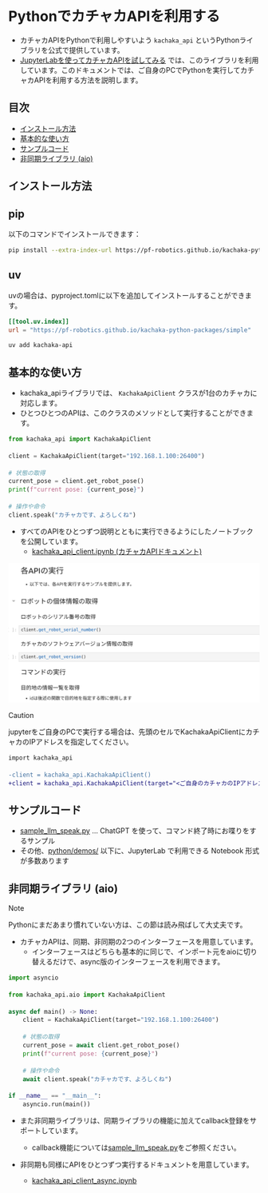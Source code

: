 # PythonでカチャカAPIを利用する

* カチャカAPIをPythonで利用しやすいよう `kachaka_api` というPythonライブラリを公式で提供しています。
* [JupyterLabを使ってカチャカAPIを試してみる](./QUICKSTART.md) では、このライブラリを利用しています。このドキュメントでは、ご自身のPCでPythonを実行してカチャカAPIを利用する方法を説明します。

## 目次
- [インストール方法](#インストール方法)
- [基本的な使い方](#基本的な使い方)
- [サンプルコード](#サンプルコード)
- [非同期ライブラリ (aio)](#非同期ライブラリ-aio)


## インストール方法

## pip
以下のコマンドでインストールできます：

```bash
pip install --extra-index-url https://pf-robotics.github.io/kachaka-python-packages/simple kachaka-api
```

## uv
uvの場合は、pyproject.tomlに以下を追加してインストールすることができます。

```toml
[[tool.uv.index]]
url = "https://pf-robotics.github.io/kachaka-python-packages/simple"
```

```bash
uv add kachaka-api
```

## 基本的な使い方
* kachaka_apiライブラリでは、 `KachakaApiClient` クラスが1台のカチャカに対応します。
* ひとつひとつのAPIは、このクラスのメソッドとして実行することができます。

```python
from kachaka_api import KachakaApiClient

client = KachakaApiClient(target="192.168.1.100:26400")

# 状態の取得
current_pose = client.get_robot_pose()
print(f"current pose: {current_pose}")

# 操作や命令
client.speak("カチャカです、よろしくね")
```

* すべてのAPIをひとつずつ説明とともに実行できるようにしたノートブックを公開しています。
    * [kachaka_api_client.ipynb (カチャカAPIドキュメント)](./kachaka_api_client.ipynb)

<img src="./python/images/kachaka_api_client_docs.png" width="600">


> [!CAUTION]
> jupyterをご自身のPCで実行する場合は、先頭のセルでKachakaApiClientにカチャカのIPアドレスを指定してください。
> ```diff
> import kachaka_api
> 
> -client = kachaka_api.KachakaApiClient()
> +client = kachaka_api.KachakaApiClient(target="<ご自身のカチャカのIPアドレス>:26400")
> ```

## サンプルコード

* [sample_llm_speak.py](../python/demos/sample_llm_speak.py) ... ChatGPT を使って、コマンド終了時にお喋りをするサンプル
* その他、[python/demos/](../python/demos) 以下に、JupyterLab で利用できる Notebook 形式が多数あります

## 非同期ライブラリ (aio)
> [!NOTE]
> Pythonにまだあまり慣れていない方は、この節は読み飛ばして大丈夫です。

* カチャカAPIは、同期、非同期の2つのインターフェースを用意しています。
    * インターフェースはどちらも基本的に同じで、インポート元をaioに切り替えるだけで、async版のインターフェースを利用できます。

```python
import asyncio

from kachaka_api.aio import KachakaApiClient

async def main() -> None:
    client = KachakaApiClient(target="192.168.1.100:26400")

    # 状態の取得
    current_pose = await client.get_robot_pose()
    print(f"current pose: {current_pose}")

    # 操作や命令
    await client.speak("カチャカです、よろしくね")

if __name__ == "__main__":
    asyncio.run(main())
```


* また非同期ライブラリは、同期ライブラリの機能に加えてcallback登録をサポートしています。
  * callback機能については[sample_llm_speak.py](../python/demos/sample_llm_speak.py)をご参照ください。  

* 非同期も同様にAPIをひとつずつ実行するドキュメントを用意しています。
    * [kachaka_api_client_async.ipynb](./kachaka_api_client_async.ipynb)

